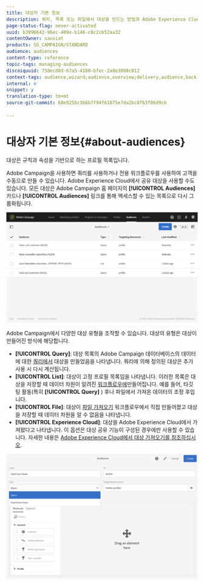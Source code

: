 ```yaml
---
title: 대상자 기본 정보
description: 쿼리, 목록 또는 파일에서 대상을 만드는 방법과 Adobe Experience Cloud에서 대상을 가져오는 방법을 알아봅니다.
page-status-flag: never-activated
uuid: b3996642-96ec-489e-b146-c8c2cb52aa32
contentOwner: sauviat
products: SG_CAMPAIGN/STANDARD
audience: audiences
content-type: reference
topic-tags: managing-audiences
discoiquuid: 750ecd8d-67a5-4180-bfec-2a8e3098c812
context-tags: audience,wizard;audience,overview;delivery,audience,back
internal: n
snippet: y
translation-type: tm+mt
source-git-commit: 68e825bc3b6b7f94f61875e7da2bc8f63f06d9cb

---
```



# 대상자 기본 정보{#about-audiences}

대상은 규칙과 속성을 기반으로 하는 프로필 목록입니다.

Adobe Campaign을 사용하면 쿼리를 사용하거나 전용 워크플로우를 사용하여 고객을 수동으로 만들 수 있습니다. Adobe Experience Cloud에서 공유 대상을 사용할 수도 있습니다. 모든 대상은 Adobe Campaign 홈 페이지의 **[!UICONTROL Audiences]** 카드나 **[!UICONTROL Audiences]** 링크를 통해 액세스할 수 있는 목록으로 다시 그룹화됩니다.

![](assets/audience_1.png)

Adobe Campaign에서 다양한 대상 유형을 조작할 수 있습니다. 대상의 유형은 대상이 만들어진 방식에 해당합니다.

* **[!UICONTROL Query]**: 대상 목록의 Adobe Campaign 데이터베이스의 데이터에 대한 [쿼리에서](../../automating/using/editing-queries.md#about-query-editor) 대상을 만들었음을 나타냅니다. 쿼리에 의해 정의된 대상은 추가 사용 시 다시 계산됩니다.
* **[!UICONTROL List]**: 대상이 고정 프로필 목록임을 나타냅니다. 이러한 목록은 대상을 저장할 때 데이터 차원이 알려진 [워크플로우에](../../automating/using/get-started-workflows.md)만들어집니다. 예를 들어, 타깃팅 활동(특히 **[!UICONTROL Query]** ) 후나 파일에서 가져온 데이터의 조정 후입니다.
* **[!UICONTROL File]**: 대상이 [파일 가져오기](../../automating/using/load-file.md) 워크플로우에서 직접 만들어졌고 대상을 저장할 때 데이터 차원을 알 수 없음을 나타냅니다.
* **[!UICONTROL Experience Cloud]**: 대상을 Adobe Experience Cloud에서 가져왔다고 나타냅니다. 이 옵션은 대상 공유 기능이 구성된 경우에만 사용할 수 있습니다. 자세한 내용은 [Adobe Experience Cloud에서 대상 가져오기를 참조하십시오](../../integrating/using/sharing-audiences-with-audience-manager-or-people-core-service.md#importing-an-audience).

![](assets/audience_type_selection.png)
